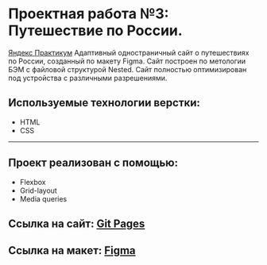 # Проектная работа №3: Путешествие по России.
[Яндекс Практикум](https://practicum.yandex.ru/)
Адаптивный одностраничный сайт  о путешествиях по России, созданный по макету Figma.
Сайт построен по метологии БЭМ с файловой структурой Nested. Сайт полностью оптимизирован под устройства с различными разрешениями.

## Используемые технологии верстки:
* HTML
* CSS

_____________

## Проект реализован с помощью:
- Flexbox
- Grid-layout
- Media queries

## Ссылка на сайт: [Git Pages](https://juliaperfilova.github.io/russian-travel/)
## Ссылка на макет: [Figma](https://www.figma.com/file/5S2WSbEFL6awjVWJ0NWL8Q/Sprint-3_-Russia-_-desktop-mobile?node-id=28503%3A0)